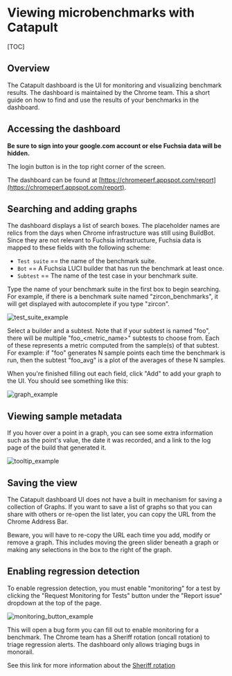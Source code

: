 # Viewing microbenchmarks with Catapult

[TOC]

## Overview

The Catapult dashboard is the UI for monitoring and
visualizing benchmark results. The dashboard is maintained by the Chrome team.
This a short guide on how to find and use the results of your benchmarks
in the dashboard.


## Accessing the dashboard

**Be sure to sign into your google.com account or else Fuchsia data will be hidden.**

The login button is in the top right corner of the screen.

The dashboard can be found at [https://chromeperf.appspot.com/report](https://chromeperf.appspot.com/report).


## Searching and adding graphs

The dashboard displays a list of search boxes.  The placeholder names are relics from the
days when Chrome infrastructure was still using BuildBot.  Since they are not relevant to
Fuchsia infrastructure, Fuchsia data is mapped to these fields with the following scheme:

* `Test suite` == the name of the benchmark suite.
* `Bot` == A Fuchsia LUCI builder that has run the benchmark at least once.
* `Subtest` == The name of the test case in your benchmark suite.

Type the name of your benchmark suite in the first box to begin searching.  For
example, if there is a benchmark suite named "zircon_benchmarks", it will get
displayed with autocomplete if you type "zircon".

![test_suite_example](images/benchmarking/test_suite_example.png "test_suite_example")

Select a builder and a subtest.  Note that if your subtest is named "foo", there will be
multiple "foo_<metric_name>" subtests to choose from.  Each of these represents a metric
computed from the sample(s) of that subtest.   For example: if "foo" generates N sample
points each time the benchmark is run, then the subtest "foo_avg" is a plot of the
averages of these N samples.

When you're finished filling out each field, click "Add" to add your graph to the UI.
You should see something like this:

![graph_example](images/benchmarking/graph_example.png "graph_example")


## Viewing sample metadata

If you hover over a point in a graph, you can see some extra information such as the
point's value, the date it was recorded, and a link to the log page of the build that
generated it.

![tooltip_example](images/benchmarking/tooltip_example.png "tooltip_example")


## Saving the view

The Catapult dashboard UI does not have a built in mechanism for saving a collection
of Graphs.  If you want to save a list of graphs so that you can share with others or
re-open the list later, you can copy the URL from the Chrome Address Bar.

Beware, you will have to re-copy the URL each time you add, modify or remove a graph. This
includes moving the green slider beneath a graph or making any selections in the box to
the right of the graph.


## Enabling regression detection

To enable regression detection, you must enable "monitoring" for a test by clicking the
"Request Monitoring for Tests" button under the "Report issue" dropdown at the top of the
page.

![monitoring_button_example](images/benchmarking/monitoring_button_example.png "monitoring_button_example")

This will open a bug form you can fill out to enable monitoring for a benchmark. The
Chrome team has a Sheriff rotation (oncall rotation) to triage regression alerts. The
dashboard only allows triaging bugs in monorail.

See this link for more information about the [Sheriff rotation]

[Sheriff rotation]: https://chromium.googlesource.com/chromium/src/+/HEAD/docs/speed/perf_regression_sheriffing.md
